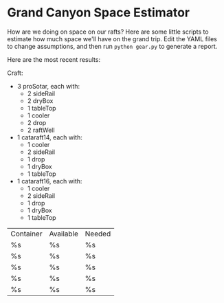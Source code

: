 
Grand Canyon Space Estimator
============================

How are we doing on space on our rafts?  Here are some little scripts to
estimate how much space we'll have on the grand trip. Edit
the YAML files to change assumptions, and then run `python gear.py` to generate
a report.

Here are the most recent results:

Craft:
  - 3 proSotar, each with:
    - 2 sideRail
    - 2 dryBox
    - 1 tableTop
    - 1 cooler
    - 2 drop
    - 2 raftWell
  - 1 cataraft14, each with:
    - 1 cooler
    - 2 sideRail
    - 1 drop
    - 1 dryBox
    - 1 tableTop
  - 1 cataraft16, each with:
    - 1 cooler
    - 2 sideRail
    - 1 drop
    - 1 dryBox
    - 1 tableTop

<table><tr><td>Container</td><td>Available</td><td>Needed</td></tr><tr><td>%s</td><td>%s</td><td>%s</td></tr><tr><td>%s</td><td>%s</td><td>%s</td></tr><tr><td>%s</td><td>%s</td><td>%s</td></tr><tr><td>%s</td><td>%s</td><td>%s</td></tr><tr><td>%s</td><td>%s</td><td>%s</td></tr></table>